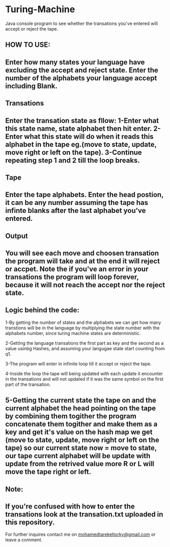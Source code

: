 # Turing-Machine
Java console program to see whether the transations you've entered will accept or reject the tape.

HOW TO USE:
-----------
Enter how many states your language have excluding the accept and reject state.
Enter the number of the alphabets your language accept including Blank.
-----------
Transations
-----------
Enter the transation state as fllow:
1-Enter what this state name, state alphabet then hit enter.
2-Enter what this state will do when it reads this alphabet in the tape eg.(move to state, update, move right or left on the tape).
3-Continue repeating step 1 and 2 till the loop breaks.
----
Tape
----
Enter the tape alphabets.
Enter the head postion, it can be any number assuming the tape has infinte blanks after the last alphabet you've entered.
------
Output
------
You will see each move and choosen transation the program will take and at the end it will reject or accpet.
Note the if you've an error in your transations the program will loop forever,
because it will not reach the accept nor the reject state.
---------------------------------------------------------------------------------------------------------------------------------
Logic behind the code:
----------------------
1-By getting the number of states and the alphabets we can get how many transtions will be in the language by multiplying the
state number with the alphabets number, since turing machine states are deterministic.

2-Getting the language transations the first part as key and the second as a value usinbg Hashes, 
and assuming your langugae state start counting from q1.

3-The program will enter in infinite loop till it accept or reject the tape.

4-Inside the loop the tape will being updated with each update it encounter in the transations and will not updated if it was the
same symbol on the first part of the transation.

5-Getting the current state the tape on and the current alphabet the head pointing on the tape by combining them togither the
program concatenate them togither and make them as a key and get it's value on the hash map we get
(move to state, update, move right or left on the tape) so our current state now = move to state,
our tape current alphabet will be update with update from the retrived value more R or L will move the tape right or left.
---------------------------------------------------------------------------------------------------------------------------------
Note:
-----
If you're confused with how to enter the transations look at the transation.txt uploaded in this repository.
---------------------------------------------------------------------------------------------------------------------------------
For further inquires contact me on mohamedtarekeltorky@gmail.com or leave a comment.
